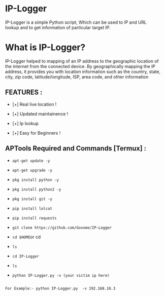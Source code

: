 # IP-Logger
IP-Logger is a simple Python script, Which can be used to IP and URL lookup and to get information of particular target IP.

# What is IP-Logger?

IP-Logger helped to mapping of an IP address to the geographic location of the internet from the connected device. By geographically mapping the IP address, it provides you with location information such as the country, state, city, zip code, latitude/longitude, ISP, area code, and other information

## FEATURES :

* [+] Real live location !

* [+] Updated maintainence !

* [+] Ip lookup

* [+] Easy for Beginners !

## APTools Required and Commands [Termux] :

* `apt-get update -y`

* `apt-get upgrade -y`

* `pkg install python -y`

* `pkg install python2 -y`

* `pkg install git -y`

* `pip install lolcat`

* `pip install requests`

* `git clone https://github.com/Goxome/IP-Logger`

* `cd $HOME`or cd

* `ls`

* `cd IP-Logger`

* `ls`

* `python IP-Logger.py -v (your victim ip here)`

```

For Example:- python IP-Logger.py  -v 192.168.18.3
